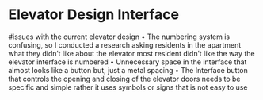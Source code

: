 # Elevator Design Interface 

#issues with the current elevator design
•	The numbering system is confusing, so I conducted a research asking residents in the apartment what they didn’t like about the elevator   most resident didn’t like the way the elevator interface is numbered
•	Unnecessary space in the interface that almost looks like a button but, just a metal spacing 
•	The Interface button that controls the opening and closing of the elevator doors needs to be specific and simple rather it uses symbols   or signs that is not easy to use 
